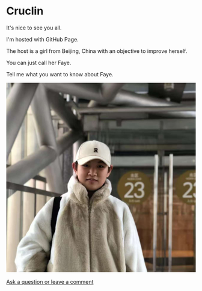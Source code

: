 # Cruclin
<html>
<body>
<p>It's nice to see you all.</p>
<p>I'm hosted with GitHub Page.</p>
<p>The host is a girl from Beijing, China with an objective to improve herself.</p>
<p>You can just call her Faye.</p>
<p>Tell me what you want to know about Faye.</p>
<img src="Image-1.jpg" alt="This is Faye">

[Ask a question or leave a comment](https://github.com/Faye713/Cruclin/discussions)
</body>
</html>
